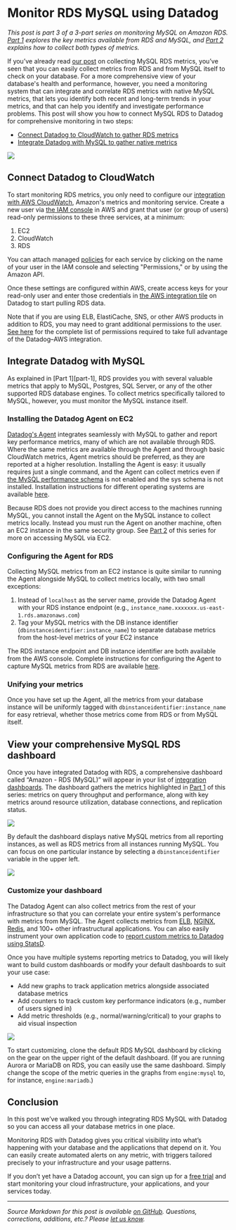 # Monitor RDS MySQL using Datadog

*This post is part 3 of a 3-part series on monitoring MySQL on Amazon RDS. [Part 1][part-1] explores the key metrics available from RDS and MySQL, and [Part 2][part-2] explains how to collect both types of metrics.*

If you’ve already read [our post][part-2] on collecting MySQL RDS metrics, you’ve seen that you can easily collect metrics from RDS and from MySQL itself to check on your database. For a more comprehensive view of your database's health and performance, however, you need a monitoring system that can integrate and correlate RDS metrics with native MySQL metrics, that lets you identify both recent and long-term trends in your metrics, and that can help you identify and investigate performance problems. This post will show you how to connect MySQL RDS to Datadog for comprehensive monitoring in two steps:

* [Connect Datadog to CloudWatch to gather RDS metrics](#connect-datadog-to-cloudwatch)
* [Integrate Datadog with MySQL to gather native metrics](#integrate-datadog-with-mysql)

<a href="https://d33tyra1llx9zy.cloudfront.net/blog/images/2015-09-mysql-rds/rds_dd_diagram.png"><img src="https://d33tyra1llx9zy.cloudfront.net/blog/images/2015-09-mysql-rds/rds_dd_diagram.png"></a> 

<h2 class="anchor" id="connect-datadog-to-cloudwatch">Connect Datadog to CloudWatch</h2>

To start monitoring RDS metrics, you only need to configure our [integration with AWS CloudWatch][aws-integration], Amazon's metrics and monitoring service. Create a new user via [the IAM console][iam] in AWS and grant that user (or group of users) read-only permissions to these three services, at a minimum:

1. EC2
1. CloudWatch 
1. RDS 

You can attach managed [policies][policy] for each service by clicking on the name of your user in the IAM console and selecting "Permissions," or by using the Amazon API.

Once these settings are configured within AWS, create access keys for your read-only user and enter those credentials in [the AWS integration tile][aws-tile] on Datadog to start pulling RDS data.

Note that if you are using ELB, ElastiCache, SNS, or other AWS products in addition to RDS, you may need to grant additional permissions to the user. [See here][aws-integration] for the complete list of permissions required to take full advantage of the Datadog–AWS integration.

<h2 class="anchor" id="integrate-datadog-with-mysql">Integrate Datadog with MySQL</h2>
As explained in [Part 1][part-1], RDS provides you with several valuable metrics that apply to MySQL, Postgres, SQL Server, or any of the other supported RDS database engines. To collect metrics specifically tailored to MySQL, however, you must monitor the MySQL instance itself. 

### Installing the Datadog Agent on EC2

[Datadog's Agent][dd-agent] integrates seamlessly with MySQL to gather and report key performance metrics, many of which are not available through RDS. Where the same metrics are available through the Agent and through basic CloudWatch metrics, Agent metrics should be preferred, as they are reported at a higher resolution. Installing the Agent is easy: it usually requires just a single command, and the Agent can collect metrics even if [the MySQL performance schema][p_s] is not enabled and the sys schema is not installed. Installation instructions for different operating systems are available [here][agent-install].

Because RDS does not provide you direct access to the machines running MySQL, you cannot install the Agent on the MySQL instance to collect metrics locally. Instead you must run the Agent on another machine, often an EC2 instance in the same security group. See [Part 2][remote-ec2] of this series for more on accessing MySQL via EC2.

### Configuring the Agent for RDS

Collecting MySQL metrics from an EC2 instance is quite similar to running the Agent alongside MySQL to collect metrics locally, with two small exceptions:

1. Instead of `localhost` as the server name, provide the Datadog Agent with your RDS instance endpoint (e.g., `instance_name.xxxxxxx.us-east-1.rds.amazonaws.com`)
1. Tag your MySQL metrics with the DB instance identifier (`dbinstanceidentifier:instance_name`) to separate database metrics from the host-level metrics of your EC2 instance

The RDS instance endpoint and DB instance identifier are both available from the AWS console. Complete instructions for configuring the Agent to capture MySQL metrics from RDS are available [here][dd-doc].

### Unifying your metrics

Once you have set up the Agent, all the metrics from your database instance will be uniformly tagged with  `dbinstanceidentifier:instance_name` for easy retrieval, whether those metrics come from RDS or from MySQL itself.

## View your comprehensive MySQL RDS dashboard

Once you have integrated Datadog with RDS, a comprehensive dashboard called “Amazon - RDS (MySQL)” will appear in your list of [integration dashboards][dash-list]. The dashboard gathers the metrics highlighted in [Part 1][part-1] of this series: metrics on query throughput and performance, along with key metrics around resource utilization, database connections, and replication status.

<a href="https://d33tyra1llx9zy.cloudfront.net/blog/images/2015-09-mysql-rds/rds-dash-load.png"><img src="https://d33tyra1llx9zy.cloudfront.net/blog/images/2015-09-mysql-rds/rds-dash-load.png"></a> 

By default the dashboard displays native MySQL metrics from all reporting instances, as well as RDS metrics from all instances running MySQL. You can focus on one particular instance by selecting a `dbinstanceidentifier` variable in the upper left.  

<a href="https://d33tyra1llx9zy.cloudfront.net/blog/images/2015-09-mysql-rds/db-id.png"><img src="https://d33tyra1llx9zy.cloudfront.net/blog/images/2015-09-mysql-rds/db-id.png"></a> 

### Customize your dashboard

The Datadog Agent can also collect metrics from the rest of your infrastructure so that you can correlate your entire system's performance with metrics from MySQL. The Agent collects metrics from [ELB][elb], [NGINX][nginx], [Redis][redis], and 100+ other infrastructural applications. You can also easily instrument your own application code to [report custom metrics to Datadog using StatsD][statsd]. 

Once you have multiple systems reporting metrics to Datadog, you will likely want to build custom dashboards or modify your default dashboards to suit your use case: 

* Add new graphs to track application metrics alongside associated database metrics
* Add counters to track custom key performance indicators (e.g., number of users signed in)
* Add metric thresholds (e.g., normal/warning/critical) to your graphs to aid visual inspection

<a href="https://d33tyra1llx9zy.cloudfront.net/blog/images/2015-09-mysql-rds/annotated_graph-2.png"><img src="https://d33tyra1llx9zy.cloudfront.net/blog/images/2015-09-mysql-rds/annotated_graph-2.png"></a> 

To start customizing, clone the default RDS MySQL dashboard by clicking on the gear on the upper right of the default dashboard. (If you are running Aurora or MariaDB on RDS, you can easily use the same dashboard. Simply change the scope of the metric queries in the graphs from `engine:mysql` to, for instance, `engine:mariadb`.)

## Conclusion

In this post we’ve walked you through integrating RDS MySQL with Datadog so you can access all your database metrics in one place.

Monitoring RDS with Datadog gives you critical visibility into what’s happening with your database and the applications that depend on it. You can easily create automated alerts on any metric, with triggers tailored precisely to your infrastructure and your usage patterns.

If you don’t yet have a Datadog account, you can sign up for a [free trial][trial] and start monitoring your cloud infrastructure, your applications, and your services today.

- - -

*Source Markdown for this post is available [on GitHub][markdown]. Questions, corrections, additions, etc.? Please [let us know][issues].*

[markdown]: https://github.com/DataDog/the-monitor/blob/master/rds-mysql/monitor_rds_mysql_using_datadog.md
[issues]: https://github.com/DataDog/the-monitor/issues
[part-1]: https://www.datadoghq.com/blog/monitoring-rds-mysql-performance-metrics
[part-2]: https://www.datadoghq.com/blog/how-to-collect-rds-mysql-metrics
[aws-integration]: http://docs.datadoghq.com/integrations/aws/
[iam]: https://console.aws.amazon.com/iam/home
[policy]: https://console.aws.amazon.com/iam/home?#policies
[aws-tile]: https://app.datadoghq.com/account/settings#integrations/amazon_web_services
[dd-agent]: https://github.com/DataDog/dd-agent
[agent-install]: https://app.datadoghq.com/account/settings#agent
[remote-ec2]: https://www.datadoghq.com/blog/how-to-collect-rds-mysql-metrics#connecting-to-your-rds-instance
[dd-doc]: http://docs.datadoghq.com/integrations/rds/
[statsd]: https://www.datadoghq.com/blog/statsd/
[dash-list]: https://app.datadoghq.com/dash/list
[trial]: https://app.datadoghq.com/signup
[nginx]: https://www.datadoghq.com/blog/how-to-monitor-nginx/
[redis]: https://www.datadoghq.com/blog/how-to-monitor-redis-performance-metrics/
[elb]: https://www.datadoghq.com/blog/top-elb-health-and-performance-metrics/
[p_s]: https://www.datadoghq.com/blog/how-to-collect-rds-mysql-metrics#querying-the-performance-schema-and-sys-schema